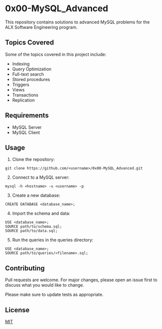 # 0x00-MySQL_Advanced
This repository contains solutions to advanced MySQL problems for the ALX Software Engineering program.

## Topics Covered
Some of the topics covered in this project include:

- Indexing
- Query Optimization
- Full-text search
- Stored procedures
- Triggers
- Views
- Transactions
- Replication

## Requirements
- MySQL Server
- MySQL Client

## Usage
1. Clone the repository:
```
git clone https://github.com/<username>/0x00-MySQL_Advanced.git
```
2. Connect to a MySQL server:
```
mysql -h <hostname> -u <username> -p
```
3. Create a new database:
```
CREATE DATABASE <database_name>;
```
4. Import the schema and data:
```
USE <database_name>;
SOURCE path/to/schema.sql;
SOURCE path/to/data.sql;
```
5. Run the queries in the queries directory:
```
USE <database_name>;
SOURCE path/to/queries/<filename>.sql;
```
## Contributing
Pull requests are welcome. For major changes, please open an issue first to discuss what you would like to change.

Please make sure to update tests as appropriate.

## License
[MIT](../LICENSE)